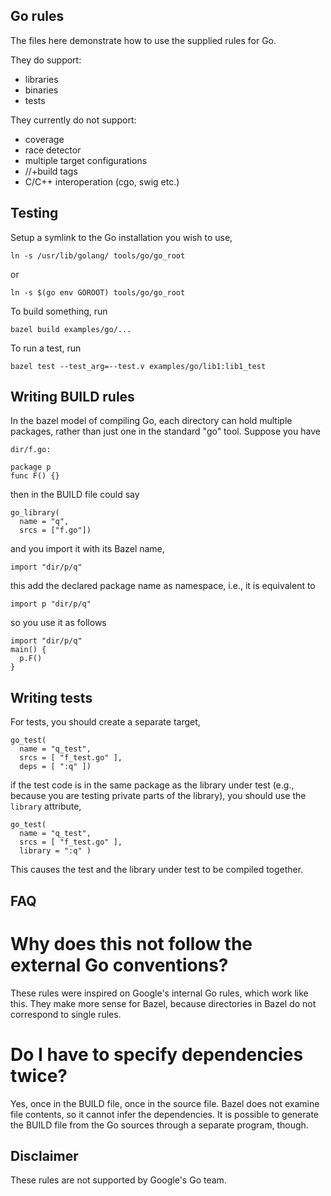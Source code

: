 
Go rules
--------

The files here demonstrate how to use the supplied rules for Go.

They do support:

  * libraries
  * binaries
  * tests

They currently do not support:

  * coverage
  * race detector
  * multiple target configurations
  * //+build tags
  * C/C++ interoperation (cgo, swig etc.)


Testing
-------

Setup a symlink to the Go installation you wish to use,

    ln -s /usr/lib/golang/ tools/go/go_root

or

    ln -s $(go env GOROOT) tools/go/go_root

To build something, run

    bazel build examples/go/...

To run a test, run

	bazel test --test_arg=--test.v examples/go/lib1:lib1_test


Writing BUILD rules
-------------------

In the bazel model of compiling Go, each directory can hold multiple
packages, rather than just one in the standard "go" tool. Suppose you
have

    dir/f.go:

    package p
    func F() {}

then in the BUILD file could say

    go_library(
      name = "q",
      srcs = ["f.go"])

and you import it with its Bazel name,

    import "dir/p/q"

this add the declared package name as namespace, i.e., it is
equivalent to

    import p "dir/p/q"

so you use it as follows

    import "dir/p/q"
    main() {
      p.F()
    }


Writing tests
-------------

For tests, you should create a separate target,

    go_test(
      name = "q_test",
      srcs = [ "f_test.go" ],
      deps = [ ":q" ])

if the test code is in the same package as the library under test
(e.g., because you are testing private parts of the library), you should
use the `library` attribute,

    go_test(
      name = "q_test",
      srcs = [ "f_test.go" ],
      library = ":q" )

This causes the test and the library under test to be compiled
together.


FAQ
---


# Why does this not follow the external Go conventions?

These rules were inspired on Google's internal Go rules, which work
like this. They make more sense for Bazel, because directories in
Bazel do not correspond to single rules.


# Do I have to specify dependencies twice?

Yes, once in the BUILD file, once in the source file. Bazel does not
examine file contents, so it cannot infer the dependencies.  It is
possible to generate the BUILD file from the Go sources through a
separate program, though.


Disclaimer
----------

These rules are not supported by Google's Go team.
